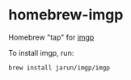 # homebrew-imgp
Homebrew "tap" for [imgp](https://github.com/jarun/imgp)

To install imgp, run:

    brew install jarun/imgp/imgp
